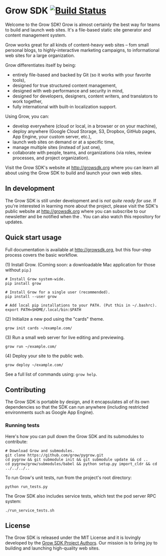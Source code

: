 # Grow SDK [![Build Status](https://travis-ci.org/grow/pygrow.png?branch=master)](https://travis-ci.org/grow/pygrow)

Welcome to the Grow SDK! Grow is almost certainly the best way for teams to build and launch web sites. It's a file-based static site generator and content management system.

Grow works great for all kinds of content-heavy web sites – fom small personal blogs, to highly-interactive marketing campaigns, to informational web sites for a large organization.

Grow differentiates itself by being:

- entirely file-based and backed by Git (so it works with your favorite tools),
- designed for true structured content management,
- designed with web performance and security in mind,
- designed for developers, designers, content writers, and translators to work together,
- fully international with built-in localization support.

Using Grow, you can:

- develop everywhere (cloud or local, in a browser or on your machine),
- deploy anywhere (Google Cloud Storage, S3, Dropbox, GitHub pages, App Engine, your custom server, etc.),
- launch web sites on demand or at a specific time,
- manage multiple sites (instead of just one),
- collaborate with people, teams, and organizations (via roles, review processes, and project organization).

Visit the Grow SDK's website at http://growsdk.org where you can learn all about using the Grow SDK to build and launch your own web sites.

## In development

The Grow SDK is still under development and is *not quite ready for use*. If you're interested in learning more about the project, please visit the SDK's public website at http://growsdk.org where you can subscribe to our newsletter and be notified when the . You can also watch this repository for updates.

## Quick start usage

Full documentation is available at http://growsdk.org, but this four-step process covers the basic workflow.

(1) Install Grow. (Coming soon: a downloadable Mac application for those without `pip`.)

    # Install Grow system-wide.
    pip install grow
    
    # Install Grow for a single user (recommended).
    pip install --user grow
    
    # Add local pip installations to your PATH. (Put this in ~/.bashrc).
    export PATH=$HOME/.local/bin:$PATH

(2) Initialize a new pod using the "cards" theme.

    grow init cards ~/example.com/

(3) Run a small web server for live editing and previewing.

    grow run ~/example.com/

(4) Deploy your site to the public web.

    grow deploy ~/example.com/

See a full list of commands using: `grow help`.

## Contributing

The Grow SDK is portable by design, and it encapsulates all of its own dependencies so that the SDK can run anywhere (including restricted environments such as Google App Engine).

### Running tests

Here's how you can pull down the Grow SDK and its submodules to contribute:

    # Download Grow and submodules.
    git clone https://github.com/grow/pygrow.git
    cd pygrow && git submodule init && git submodule update && cd ..
    cd pygrow/grow/submodules/babel && python setup.py import_cldr && cd ../../../..
    
To run Grow's unit tests, run from the project's root directory:

    python run_tests.py
    
The Grow SDK also includes service tests, which test the pod server RPC system:

    ./run_service_tests.sh
    
## License

The Grow SDK is released under the MIT License and it is lovingly developed by the [Grow SDK Project Authors](https://github.com/grow/pygrow/blob/master/LICENSE). Our mission is to bring joy to building and launching high-quality web sites.
